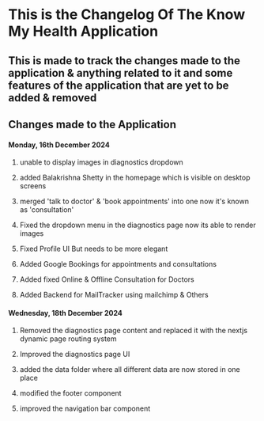 # This is the Changelog Of The Know My Health Application

## This is made to track the changes made to the application & anything related to it and some features of the application that are yet to be added & removed

## Changes made to the Application
 
#### Monday, 16th December 2024

 1. unable to display images in diagnostics dropdown

 2. added Balakrishna Shetty in the homepage which is visible on desktop screens

 3. merged 'talk to doctor' & 'book appointments' into one now it's known as 'consultation'

 4. Fixed the dropdown menu in the diagnostics page now its able to render images

 5. Fixed Profile UI But needs to be more elegant

 6. Added Google Bookings for appointments and consultations

 7. Added fixed Online & Offline Consultation for Doctors

 8. Added Backend for MailTracker using mailchimp & Others

 #### Wednesday, 18th December 2024

 1. Removed the diagnostics page content and replaced it with the nextjs dynamic page routing system

 2. Improved the diagnostics page UI

 3. added the data folder where all different data are now stored in one place

 4. modified the footer component

 5. improved the navigation bar component